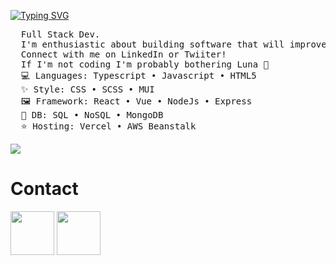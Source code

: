 [![Typing SVG](https://readme-typing-svg.herokuapp.com?font=Gowun+Batang&size=50&letterSpacing=4px&duration=3000&pause=300&color=8AA2F7&center=true&vCenter=true&multiline=true&width=438&height=200&lines=Hiya!!+%3AD;Name's+Joyce)](https://git.io/typing-svg)

<!--
**joyceoh/joyceoh** is a ✨ _special_ ✨ repository because its `README.md` (this file) appears on your GitHub profile.

Here are some ideas to get you started:

- 🔭 I’m currently working on ...
- 🌱 I’m currently learning ...
- 👯 I’m looking to collaborate on ...
- 🤔 I’m looking for help with ...
- 💬 Ask me about ...
- 📫 How to reach me: ...
- 😄 Pronouns: ...
- ⚡ Fun fact: ...
-->

<!-------------------------------------------------------------------------------------------------------------------------------------------------->
<!----- About ME  ---------------------------------------------------------------------------------------------------------------------------------->
<!-------------------------------------------------------------------------------------------------------------------------------------------------->
<pre>
  Full Stack Dev.
  I'm enthusiastic about building software that will improve user's quality of life. 
  Connect with me on LinkedIn or Twiiter!
  If I'm not coding I'm probably bothering Luna 🐶
  💻 Languages: Typescript • Javascript • HTML5 
  ✨ Style: CSS • SCSS • MUI 
  🖼️ Framework: React • Vue • NodeJs • Express
  💾 DB: SQL • NoSQL • MongoDB
  ⭐️ Hosting: Vercel • AWS Beanstalk
</pre>

![](https://komarev.com/ghpvc/?username=joyceoh&style=for-the-badge)

<!-------------------------------------------------------------------------------------------------------------------------------------------------->
<!----- Contact  ----------------------------------------------------------------------------------------------------------------------------------->
<!-------------------------------------------------------------------------------------------------------------------------------------------------->

# Contact
<a href="https://www.linkedin.com/in/joyce-oh/" target="_blank"><img src="https://user-images.githubusercontent.com/74038190/235294012-0a55e343-37ad-4b0f-924f-c8431d9d2483.gif" width="70"></a>
<a href="https://x.com/@je_ohh" target="_blank"><img src="https://user-images.githubusercontent.com/74038190/235294011-b8074c31-9097-4a65-a594-4151b58743a8.gif" width="70"></a>

<!-------------------------------------------------------------------------------------------------------------------------------------------------->
<!-----  Skills  ----------------------------------------------------------------------------------------------------------------------------------->
<!-------------------------------------------------------------------------------------------------------------------------------------------------->


